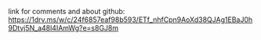link for comments and about github: https://1drv.ms/w/c/24f6857eaf98b593/ETf_nhfCpn9AoXd38QJAg1EBaJ0h9Dtvj5N_a48l4IAmWg?e=s8GJ8m
